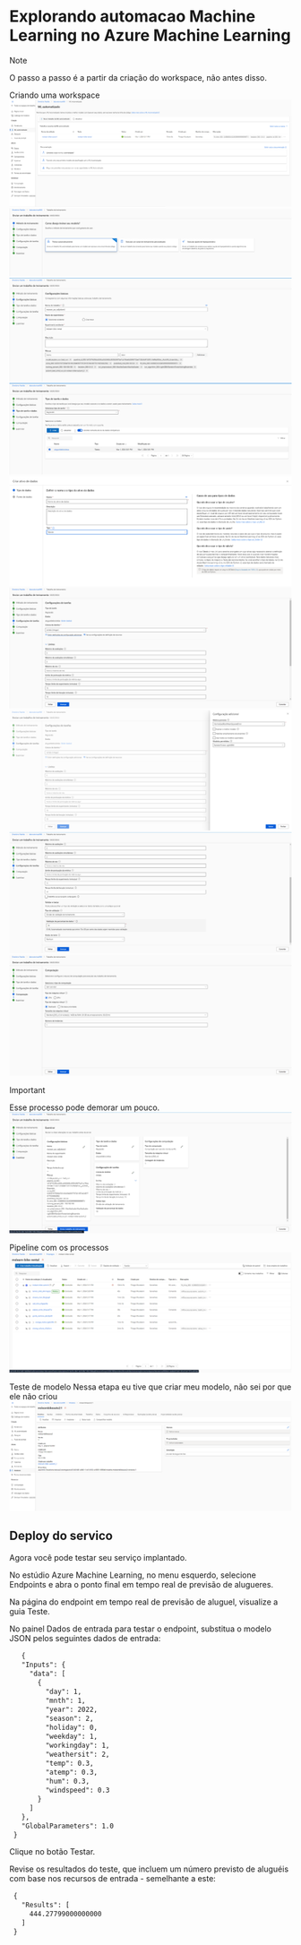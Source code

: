 # Explorando automacao Machine Learning no Azure Machine Learning

> [!NOTE]
> O passo a passo é a partir da criação do workspace, não antes disso.


Criando uma workspace
![Criando](./assets/Novo_ML_automatizado.png)
![Treinamento](./assets/1_treinamento.png)
![ConfigBasica](./assets/2_config_basica.png)
![TipoDados](./assets/3_tipo_dados.png)
![Criar](./assets/3.1_criar.png)
![ConfigTarefas](./assets/4_config_tarefas.png)
![Gerenciar](./assets/4.1_gerenciar.png)
![ConfigTarefas1](./assets/4__1_config_tarefas.png)
![Computacao](./assets/5_computacao.png)

> [!IMPORTANT]
> Esse processo pode demorar um pouco.
![Examinar](./assets/6_examinar.png)


Pipeline com os processos 
![Examinar](./assets/pipeline.png)

Teste de modelo
Nessa etapa eu tive que criar meu modelo, não sei por que ele não criou
![Examinar](./assets/modelos.png)

## Deploy do servico

Agora você pode testar seu serviço implantado.

No estúdio Azure Machine Learning, no menu esquerdo, selecione Endpoints e abra o ponto final em tempo real de previsão de alugueres.

Na página do endpoint em tempo real de previsão de aluguel, visualize a guia Teste.

No painel Dados de entrada para testar o endpoint, substitua o modelo JSON pelos seguintes dados de entrada:

```
   {
   "Inputs": { 
     "data": [
       {
         "day": 1,
         "mnth": 1,   
         "year": 2022,
         "season": 2,
         "holiday": 0,
         "weekday": 1,
         "workingday": 1,
         "weathersit": 2, 
         "temp": 0.3, 
         "atemp": 0.3,
         "hum": 0.3,
         "windspeed": 0.3 
       }
     ]    
   },   
   "GlobalParameters": 1.0
 }
```

Clique no botão Testar.

Revise os resultados do teste, que incluem um número previsto de aluguéis com base nos recursos de entrada - semelhante a este:

```
 {
   "Results": [
     444.27799000000000
   ]
 }
```